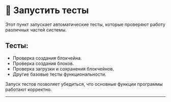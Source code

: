 # 🧪 Запустить тесты

Этот пункт запускает автоматические тесты, которые проверяют работу различных частей системы.

## Тесты:
- Проверка создания блокчейна.
- Проверка создания блоков.
- Проверка загрузки и сохранения блокчейнов.
- Другие базовые тесты функциональности.

Запуск тестов позволяет убедиться, что основные функции программы работают корректно.

---

